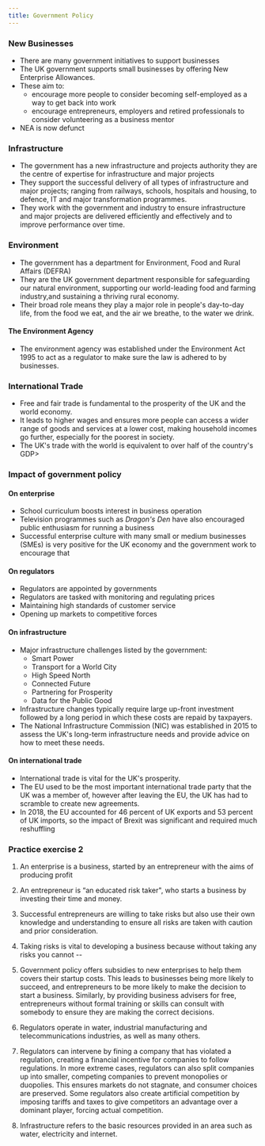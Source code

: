 ```yaml
---
title: Government Policy
---
```

### New Businesses

- There are many government initiatives to support businesses
- The UK government supports small businesses by offering New Enterprise Allowances.
- These aim to:
	- encourage more people to consider becoming self-employed as a way to get back into work
	- encourage entrepreneurs, employers and retired professionals to consider volunteering as a business mentor
- NEA is now defunct

### Infrastructure

- The government has a new infrastructure and projects authority they are the centre of expertise for infrastructure and major projects
- They support the successful delivery of all types of infrastructure and major projects; ranging from railways, schools, hospitals and housing, to defence, IT and major transformation programmes.
- They work with the government and industry to ensure infrastructure and major projects are delivered efficiently and effectively and to improve performance over time.

### Environment

- The government has a department for Environment, Food and Rural Affairs (DEFRA)
- They are the UK government department responsible for safeguarding our natural environment, supporting our world-leading food and farming industry,and sustaining a thriving rural economy.
- Their broad role means they play a major role in people's day-to-day life, from the food we eat, and the air we breathe, to the water we drink.

#### The Environment Agency

- The environment agency was established under the Environment Act 1995 to act as a regulator to make sure the law is adhered to by businesses.

### International Trade

- Free and fair trade is fundamental to the prosperity of the UK and the world economy.
- It leads to higher wages and ensures more people can access a wider range of goods and services at a lower cost, making household incomes go further, especially for the poorest in society.
- The UK's trade with the world is equivalent to over half of the country's GDP>


### Impact of government policy

#### On enterprise

- School curriculum boosts interest in business operation
- Television programmes such as *Dragon's Den* have also encouraged public enthusiasm for running a business
- Successful enterprise culture with many small or medium businesses (SMEs) is very positive for the UK economy and the government work to encourage that

#### On regulators

- Regulators are appointed by governments
- Regulators are tasked with monitoring and regulating prices
- Maintaining high standards of customer service
- Opening up markets to competitive forces

#### On infrastructure

- Major infrastructure challenges listed by the government:
	- Smart Power
	- Transport for a World City
	- High Speed North
	- Connected Future
	- Partnering for Prosperity
	- Data for the Public Good
- Infrastructure changes typically require large up-front investment followed by a long period in which these costs are repaid by taxpayers.
- The National Infrastructure Commission (NIC) was established in 2015 to assess the UK's long-term infrastructure needs and provide advice on how to meet these needs.

#### On international trade

- International trade is vital for the UK's prosperity.
- The EU used to be the most important international trade party that the UK was a member of, however after leaving the EU, the UK has had to scramble to create new agreements.
- In 2018, the EU accounted for 46 percent of UK exports and 53 percent of UK imports, so the impact of Brexit was significant and required much reshuffling

### Practice exercise 2

1) An enterprise is a business, started by an entrepreneur with the aims of producing profit
2) An entrepreneur is “an educated risk taker", who starts a business by investing their time and money.
3) Successful entrepreneurs are willing to take risks but also use their own knowledge and understanding to ensure all risks are taken with caution and prior consideration.
4) Taking risks is vital to developing a business because without taking any risks you cannot --


6) Government policy offers subsidies to new enterprises to help them covers their startup costs. This leads to businesses being more likely to succeed, and entrepreneurs to be more likely to make the decision to start a business. Similarly, by providing business advisers for free, entrepreneurs without formal training or skills can consult with somebody to ensure they are making the correct decisions. 
7) Regulators operate in water, industrial manufacturing and telecommunications industries, as well as many others.
8) Regulators can intervene by fining a company that has violated a regulation, creating a financial incentive for companies to follow regulations. In more extreme cases, regulators can also split companies up into smaller, competing companies to prevent monopolies or duopolies. This ensures markets do not stagnate, and consumer choices are preserved. Some regulators also create artificial competition by imposing tariffs and taxes to give competitors an advantage over a dominant player, forcing actual competition.
9) Infrastructure refers to the basic resources provided in an area such as water, electricity and internet.




‎‎